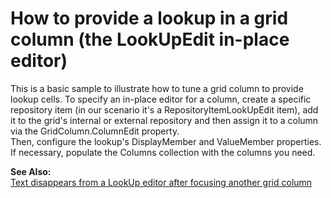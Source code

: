 # How to provide a lookup in a grid column (the LookUpEdit in-place editor)


<p>This is a basic sample to illustrate how to tune a grid column to provide lookup cells. To specify an in-place editor for a column, create a specific repository item (in our scenario it's a RepositoryItemLookUpEdit item), add it to the grid's internal or external repository and then assign it to a column via the GridColumn.ColumnEdit property. <br />
Then, configure the lookup's  DisplayMember and ValueMember properties. If necessary, populate the Columns collection with the columns you need.</p><p><strong>See Also:</strong><br />
<a href="https://www.devexpress.com/Support/Center/p/A1023">Text disappears from a LookUp editor after focusing another grid column</a></p>

<br/>


